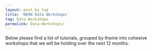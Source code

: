 ```yaml
---
layout: post_by_tag
title: 'NEON Data Workshops'
tag: Data-Workshops
permalink: Data-Workshops/
---
```


Below please find a list of tutorials, grouped by theme into cohesive workshops that we will be holding over the next 12 months.